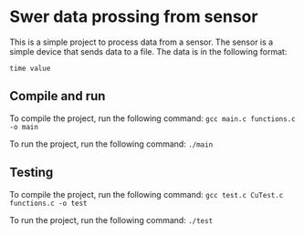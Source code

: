 # Swer data prossing from sensor
This is a simple project to process data from a sensor. The sensor is a simple device that sends data to a file. The data is in the following format:
```
time value
```
## Compile and run
To compile the project, run the following command:
`gcc main.c functions.c -o main`

To run the project, run the following command:
`./main`

## Testing
To compile the project, run the following command:
`gcc test.c CuTest.c functions.c -o test`

To run the project, run the following command:
`./test`